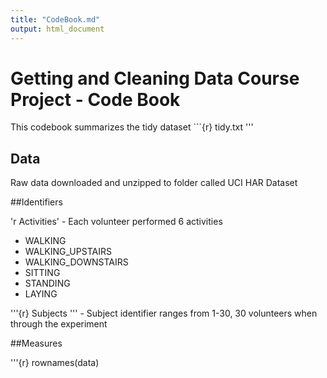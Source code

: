 ```yaml
---
title: "CodeBook.md"
output: html_document
---
```


# Getting and Cleaning Data Course Project - Code Book

This codebook summarizes the tidy dataset ```{r} tidy.txt '''

## Data

Raw data downloaded and unzipped to folder called UCI HAR Dataset

##Identifiers 

'r Activities' - Each volunteer performed 6 activities
* WALKING
* WALKING_UPSTAIRS
* WALKING_DOWNSTAIRS
* SITTING
* STANDING
* LAYING

'''{r} Subjects ''' - Subject identifier ranges from 1-30, 30 volunteers when through the experiment 

##Measures 

'''{r} rownames(data)